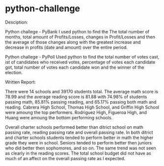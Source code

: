 # python-challenge

Desciption:

Python challege - PyBank
I used python to find the The total number of months, total amount of Profits/Losses, changes in Profit/Losses and then the average of those changes along with the greatest increase and decrease in profits (date and amount) over the entire period. 

Python challege - PyPoll
Used python to find the total number of votes cast, ist of candidates who received votes, percentage of votes each candidate got, total number of votes each candidate won and the winner of the election.

Written Report:

  There were 14 schools and 39170 students total. The average math score is 78.99 and the average reading score is 81.88 with 74.98% of students passing math, 85.81% passing reading, and 65.17% passing both math and reading. Cabrera High School, Thomas High School, and Griffin High School were amoung the top performers. Rodriguez High, Figueroa High, and Huang were amoung the bottom performing schools. 

  Overall charter schools performed better than ditrict school on math passing rate, reading passing rate and overall passing rate. In both ditrict and charter schools students tended to perform better in math the higher grade they were in school. Seniors tended to perform better then juniors who did better then sophomores, and so on. The same trend was not seen as clearly in the reading scores. The total school budget did not have as much of an affect on the overall passing rate as I expected.


